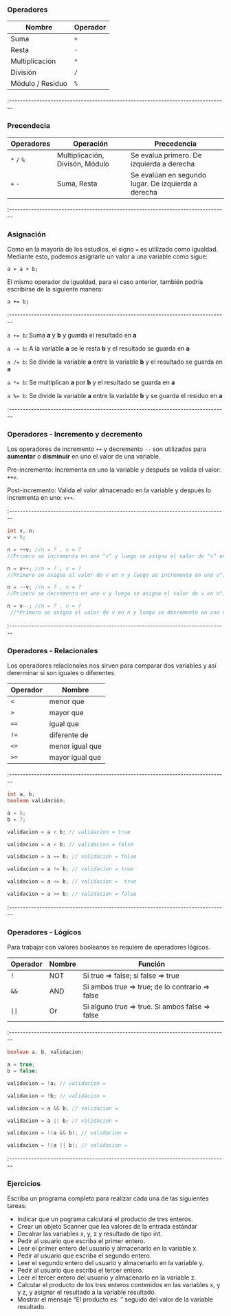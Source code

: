 ### Operadores

| Nombre            | Operador    |
| ------------------|-------------|
| Suma              | `+`         |
| Resta             | `-`         |
| Multiplicación    | `*`         |
| División          | `/`         |
| Módulo / Residuo  | `%`         |

:-------------------------------------------------------------------------------

### Precendecia

| Operadores  | Operación                       | Precedencia                                         |
| ------------|---------------------------------|-----------------------------------------------------|
| `*` `/` `%` | Multiplicación, Divisón, Módulo | Se evalua primero. De izquierda a derecha           |
| `+` `-`     | Suma, Resta                     | Se evalúan en segundo lugar. De izquierda a derecha |

:-------------------------------------------------------------------------------

### Asignación

Como en la mayoría de los estudios, el signo `=` es utilizado como igualdad. Mediante esto, podemos asignarle un valor a una variable como sigue:

`a = a + b;`

El mismo operador de igualdad, para el caso anterior, también podría escribirse de la siguiente manera:

`a += b;`

:-------------------------------------------------------------------------------

`a += b`:	Suma **a** y **b** y guarda el resultado en **a**

`a -= b`:	A la variable **a** se le resta **b** y el resultado se guarda en **a**

`a /= b`:	Se divide la variable **a** entre la variable **b** y el resultado se guarda en **a**

`a *= b`:	Se multiplican **a** por **b** y el resultado se guarda en **a**

`a %= b`:	Se divide la variable **a** entre la variable **b** y se guarda el residuo en **a**

:-------------------------------------------------------------------------------

### Operadores - Incremento y decremento

Los operadores de incremento `++` y decremento `--` son utilizados para **aumentar** o **disminuir** en uno el valor de una variable.

Pre-incremento: Incrementa en uno la variable y después se valida el valor: `++v`.

Post-incremento: Valida el valor almacenado en la variable y después lo incrementa en uno: `v++`.

:-------------------------------------------------------------------------------

```java
int v, n;
v = 5;

n = ++v; //n = ? , v = ?
//Primero se incrementa en uno "v" y luego se asigna el valor de "v" en "n"

n = v++; //n = ? , v = ?
//Primero se asigna el valor de v en n y luego se incrementa en uno v");

n = --v; //n = ? , v = ?
//Primero se decremento en uno v y luego se asigna el valor de v en n");

n = v--; //n = ? , v = ?
 //*Primero se asigna el valor de v en n y luego se decremento en uno v");
```

:-------------------------------------------------------------------------------

### Operadores - Relacionales

Los operadores relacionales nos sirven para comparar dos variables y así dererminar si son iguales o diferentes.

| Operador      | Nombre	  |
| --------------|-----------|
| `<`	          |	menor que	|
| `>`	          |	mayor que |
| `==`          | igual que	|
| `!=`          | diferente de |
| `<=`          | menor igual que |
| `>=`          | mayor igual que |

:-------------------------------------------------------------------------------

```java
int a, b;
boolean validación;

a = 5;
b = 7;

validacion = a < b; // validacion = true

validacion = a > b; // validacion = false

validacion = a == b; // validacion = false

validacion = a != b; // validacion = true

validacion = a <= b; // validacion =  true

validacion = a >= b; // validacion = false
```

:-------------------------------------------------------------------------------

### Operadores - Lógicos

Para trabajar con valores booleanos se requiere de operadores lógicos.

| Operador  |	Nombre  | Función                                         |
| ----------|---------|-------------------------------------------------|
| `!`         | NOT |	Si true => false; si false => true    |
| `&&`        |	AND | Si ambos true => true; de lo contrario => false	|
| <code>&#124;&#124;</code> |	Or |	Si alguno true => true. Si ambos false => false	  |

:-------------------------------------------------------------------------------

```java
boolean a, b, validacion;

a = true;
b = false;

validacion = !a; // validacion =

validacion = !b; // validacion =

validacion = a && b; // validacion =

validacion = a || b; // validacion =

validacion = !(a && b); // validacion =

validacion = !(a || b); // validacion =
```

:-------------------------------------------------------------------------------

### Ejercicios

Escriba un programa completo para realizar cada una de las siguientes tareas:
- Indicar que un pograma calculará el producto de tres enteros.
- Crear un objeto Scanner que lea valores de la entrada estándar
- Decalrar las variables x, y, z y resultado de tipo int.
- Pedir al usuario que escriba el primer entero.
- Leer el primer entero del usuario y almacenarlo en la variable x.
- Pedir al usuario que escriba el segundo entero.
- Leer el segundo entero del usuario y almacenarlo en la variable y.
- Pedir al usuario que escriba el tercer entero.
- Leer el tercer entero del usuario y almacenarlo en la variable z.
- Calcular el producto de los tres enteros contenidos en las variables x, y y z, y asignar el resultado a la variable resultado.
- Mostrar el mensaje “El producto es: ” seguido del valor de la variable resultado.
